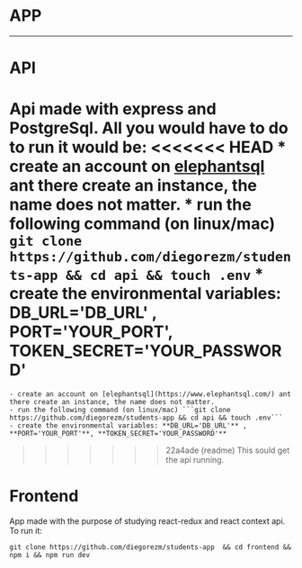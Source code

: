 #   APP
---- 
# API
Api made with express and PostgreSql. All you would have to do to run it would be: 
<<<<<<< HEAD
    * create an account on [elephantsql](https://www.elephantsql.com/) ant there create an instance, the name does not matter.
    * run the following command (on linux/mac) ```git clone https://github.com/diegorezm/students-app && cd api && touch .env```
    * create the environmental variables: **DB_URL='DB_URL'** , **PORT='YOUR_PORT'**, **TOKEN_SECRET='YOUR_PASSWORD'**
=======

    - create an account on [elephantsql](https://www.elephantsql.com/) ant there create an instance, the name does not matter.
    - run the following command (on linux/mac) ```git clone https://github.com/diegorezm/students-app && cd api && touch .env```
    - create the environmental variables: **DB_URL='DB_URL'** , **PORT='YOUR_PORT'**, **TOKEN_SECRET='YOUR_PASSWORD'**

>>>>>>> 22a4ade (readme)
This sould get the api running.
# Frontend
App made with the purpose of studying react-redux and react context api.
To run it:

```
git clone https://github.com/diegorezm/students-app  && cd frontend && npm i && npm run dev
```
